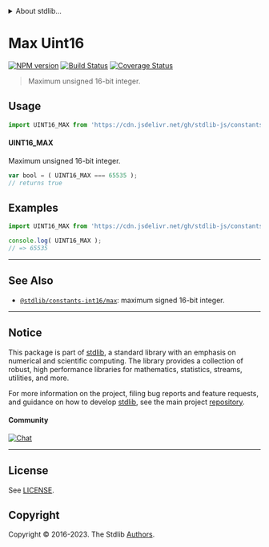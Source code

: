<!--

@license Apache-2.0

Copyright (c) 2018 The Stdlib Authors.

Licensed under the Apache License, Version 2.0 (the "License");
you may not use this file except in compliance with the License.
You may obtain a copy of the License at

   http://www.apache.org/licenses/LICENSE-2.0

Unless required by applicable law or agreed to in writing, software
distributed under the License is distributed on an "AS IS" BASIS,
WITHOUT WARRANTIES OR CONDITIONS OF ANY KIND, either express or implied.
See the License for the specific language governing permissions and
limitations under the License.

-->


<details>
  <summary>
    About stdlib...
  </summary>
  <p>We believe in a future in which the web is a preferred environment for numerical computation. To help realize this future, we've built stdlib. stdlib is a standard library, with an emphasis on numerical and scientific computation, written in JavaScript (and C) for execution in browsers and in Node.js.</p>
  <p>The library is fully decomposable, being architected in such a way that you can swap out and mix and match APIs and functionality to cater to your exact preferences and use cases.</p>
  <p>When you use stdlib, you can be absolutely certain that you are using the most thorough, rigorous, well-written, studied, documented, tested, measured, and high-quality code out there.</p>
  <p>To join us in bringing numerical computing to the web, get started by checking us out on <a href="https://github.com/stdlib-js/stdlib">GitHub</a>, and please consider <a href="https://opencollective.com/stdlib">financially supporting stdlib</a>. We greatly appreciate your continued support!</p>
</details>

# Max Uint16

[![NPM version][npm-image]][npm-url] [![Build Status][test-image]][test-url] [![Coverage Status][coverage-image]][coverage-url] <!-- [![dependencies][dependencies-image]][dependencies-url] -->

> Maximum unsigned 16-bit integer.



<section class="usage">

## Usage

```javascript
import UINT16_MAX from 'https://cdn.jsdelivr.net/gh/stdlib-js/constants-uint16-max@v0.1.0-deno/mod.js';
```

#### UINT16_MAX

Maximum unsigned 16-bit integer.

```javascript
var bool = ( UINT16_MAX === 65535 );
// returns true
```

</section>

<!-- /.usage -->

<section class="examples">

## Examples

<!-- TODO: better example -->

<!-- eslint no-undef: "error" -->

```javascript
import UINT16_MAX from 'https://cdn.jsdelivr.net/gh/stdlib-js/constants-uint16-max@v0.1.0-deno/mod.js';

console.log( UINT16_MAX );
// => 65535
```

</section>

<!-- /.examples -->

<!-- Section for related `stdlib` packages. Do not manually edit this section, as it is automatically populated. -->

<section class="related">

* * *

## See Also

-   <span class="package-name">[`@stdlib/constants-int16/max`][@stdlib/constants/int16/max]</span><span class="delimiter">: </span><span class="description">maximum signed 16-bit integer.</span>

</section>

<!-- /.related -->

<!-- Section for all links. Make sure to keep an empty line after the `section` element and another before the `/section` close. -->


<section class="main-repo" >

* * *

## Notice

This package is part of [stdlib][stdlib], a standard library with an emphasis on numerical and scientific computing. The library provides a collection of robust, high performance libraries for mathematics, statistics, streams, utilities, and more.

For more information on the project, filing bug reports and feature requests, and guidance on how to develop [stdlib][stdlib], see the main project [repository][stdlib].

#### Community

[![Chat][chat-image]][chat-url]

---

## License

See [LICENSE][stdlib-license].


## Copyright

Copyright &copy; 2016-2023. The Stdlib [Authors][stdlib-authors].

</section>

<!-- /.stdlib -->

<!-- Section for all links. Make sure to keep an empty line after the `section` element and another before the `/section` close. -->

<section class="links">

[npm-image]: http://img.shields.io/npm/v/@stdlib/constants-uint16-max.svg
[npm-url]: https://npmjs.org/package/@stdlib/constants-uint16-max

[test-image]: https://github.com/stdlib-js/constants-uint16-max/actions/workflows/test.yml/badge.svg?branch=v0.1.0
[test-url]: https://github.com/stdlib-js/constants-uint16-max/actions/workflows/test.yml?query=branch:v0.1.0

[coverage-image]: https://img.shields.io/codecov/c/github/stdlib-js/constants-uint16-max/main.svg
[coverage-url]: https://codecov.io/github/stdlib-js/constants-uint16-max?branch=main

<!--

[dependencies-image]: https://img.shields.io/david/stdlib-js/constants-uint16-max.svg
[dependencies-url]: https://david-dm.org/stdlib-js/constants-uint16-max/main

-->

[chat-image]: https://img.shields.io/gitter/room/stdlib-js/stdlib.svg
[chat-url]: https://app.gitter.im/#/room/#stdlib-js_stdlib:gitter.im

[stdlib]: https://github.com/stdlib-js/stdlib

[stdlib-authors]: https://github.com/stdlib-js/stdlib/graphs/contributors

[umd]: https://github.com/umdjs/umd
[es-module]: https://developer.mozilla.org/en-US/docs/Web/JavaScript/Guide/Modules

[deno-url]: https://github.com/stdlib-js/constants-uint16-max/tree/deno
[umd-url]: https://github.com/stdlib-js/constants-uint16-max/tree/umd
[esm-url]: https://github.com/stdlib-js/constants-uint16-max/tree/esm
[branches-url]: https://github.com/stdlib-js/constants-uint16-max/blob/main/branches.md

[stdlib-license]: https://raw.githubusercontent.com/stdlib-js/constants-uint16-max/main/LICENSE

<!-- <related-links> -->

[@stdlib/constants/int16/max]: https://github.com/stdlib-js/constants-int16-max/tree/deno

<!-- </related-links> -->

</section>

<!-- /.links -->
